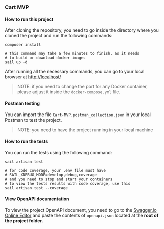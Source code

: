 ### Cart MVP

#### How to run this project

After cloning the repository, you need to go inside the directory where
you cloned the project and run the following commands:

```shell
composer install

# this command may take a few minutes to finish, as it needs
# to build or download docker images
sail up -d
```

After running all the necessary commands, you can go to your
local browser at [http://localhost/](http://localhost/)

> NOTE: if you need to change the port for any Docker container, please
> adjust it inside the `docker-compose.yml` file.

#### Postman testing

You can import the file `Cart-MVP.postman_collection.json` in your 
local Postman to test the project.

> NOTE: you need to have the project running in your local machine

#### How to run the tests

You can run the tests using the following command:

```shell
sail artisan test

# for code coverage, your .env file must have
# SAIL_XDEBUG_MODE=develop,debug,coverage
# and you need to stop and start your containers
# to view the tests results with code coverage, use this
sail artisan test --coverage
```

#### View OpenAPI documentation

To view the project OpenAPI document, you need to go to the [Swagger.io Online Editor](https://editor.swagger.io/)
and paste the contents of `openapi.json` located at the **root of the project folder.**

